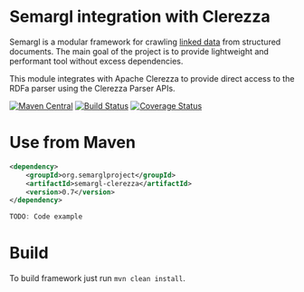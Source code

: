 Semargl integration with Clerezza
=================================

Semargl is a modular framework for crawling [linked data](http://en.wikipedia.org/wiki/Linked_data)
from structured documents. The main goal of the project is to provide lightweight
and performant tool without excess dependencies.

This module integrates with Apache Clerezza to provide direct access to the RDFa parser using the Clerezza Parser APIs.

[![Maven Central](https://img.shields.io/maven-central/v/org.semarglproject/semargl-clerezza.svg?style=flat-square)](http://search.maven.org/#search%7Cga%7C1%7Cg%3A%22org.semarglproject%22%20semargl-clerezza)
[![Build Status](https://img.shields.io/travis/semarglproject/semargl-clerezza/master.svg?style=flat-square)](https://travis-ci.org/semarglproject/semargl-clerezza)
[![Coverage Status](https://img.shields.io/coveralls/semarglproject/semargl-clerezza.svg?style=flat-square)](https://coveralls.io/r/semarglproject/semargl-clerezza?branch=master)

Use from Maven
==============

```xml
<dependency>
    <groupId>org.semarglproject</groupId>
    <artifactId>semargl-clerezza</artifactId>
    <version>0.7</version>
</dependency>
```

```java
TODO: Code example
```

Build
=====

To build framework just run `mvn clean install`.
